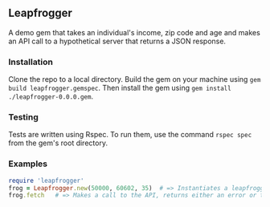 ## Leapfrogger

A demo gem that takes an individual's income, zip code and age and makes an API call to a hypothetical server that returns a JSON response.

### Installation

Clone the repo to a local directory. Build the gem on your machine using `gem build leapfrogger.gemspec`. Then install the gem using `gem install ./leapfrogger-0.0.0.gem`.

### Testing

Tests are written using Rspec. To run them, use the command `rspec spec` from the gem's root directory.

### Examples

```ruby
require 'leapfrogger'
frog = Leapfrogger.new(50000, 60602, 35)  # => Instantiates a leapfrogger object
frog.fetch   # => Makes a call to the API, returns either an error or the JSON object
```
